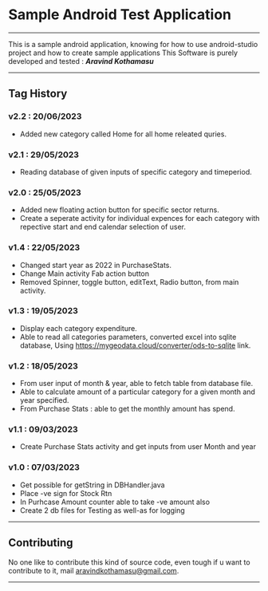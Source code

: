 # Sample Android Test Application
---
This is a sample android application, knowing for how to use android-studio project and how to create sample applications
This Software is purely developed and tested : ___Aravind Kothamasu___

---

## Tag History

### v2.2 : 20/06/2023
 - Added new category called Home for all home releated quries.

### v2.1 : 29/05/2023
 - Reading database of given inputs of specific category and timeperiod.

### v2.0 : 25/05/2023
 - Added new floating action button for specific sector returns.
 - Create a seperate activity for individual expences for each category with repective start and end calendar selection of user.

### v1.4 : 22/05/2023
 - Changed start year as 2022 in PurchaseStats.
 - Change Main activity Fab action button
 - Removed Spinner, toggle button, editText, Radio button, from main activity.

### v1.3 : 19/05/2023
 - Display each category expenditure.
 - Able to read all categories parameters, converted excel into sqlite database, Using https://mygeodata.cloud/converter/ods-to-sqlite link.

### v1.2 : 18/05/2023
 - From user input of month & year, able to fetch table from database file.
 - Able to calculate amount of a particular category for a given month and year specified.
 - From Purchase Stats : able to get the monthly amount has spend.

### v1.1 : 09/03/2023

 - Create Purchase Stats activity and get inputs from user Month and year

### v1.0 : 07/03/2023

 - Get possible for getString in DBHandler.java
 - Place -ve sign for Stock Rtn
 - In Purhcase Amount counter able to take -ve amount also
 - Create 2 db files for Testing as well-as for logging

---

## Contributing

No one like to contribute this kind of source code, even tough if u want to contribute to it, mail aravindkothamasu@gmail.com.

---
